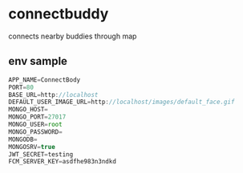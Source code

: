 # connectbuddy
connects nearby buddies through map


## env sample
```javascript
APP_NAME=ConnectBody
PORT=80
BASE_URL=http://localhost
DEFAULT_USER_IMAGE_URL=http://localhost/images/default_face.gif
MONGO_HOST=
MONGO_PORT=27017
MONGO_USER=root
MONGO_PASSWORD=
MONGODB=
MONGOSRV=true
JWT_SECRET=testing
FCM_SERVER_KEY=asdfhe983n3ndkd
```